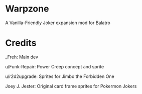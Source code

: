 # Warpzone

A Vanilla-Friendly Joker expansion mod for Balatro

# Credits

_Freh: Main dev

u/Funk-Repair: Power Creep concept and sprite

u/r2d2upgrade: Sprites for Jimbo the Forbidden One

Joey J. Jester: Original card frame sprites for Pokermon Jokers
